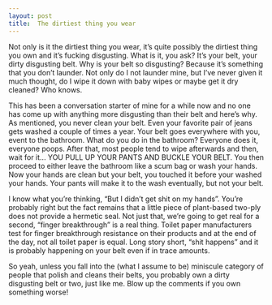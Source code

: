 ```yaml
---
layout: post
title:  The dirtiest thing you wear
---
```


Not only is it the dirtiest thing you wear, it’s quite possibly the dirtiest thing you own and it’s fucking disgusting. What is it, you ask? It’s your belt, your dirty disgusting belt. Why is your belt so disgusting? Because it’s something that you don’t launder. Not only do I not launder mine, but I’ve never given it much thought, do I wipe it down with baby wipes or maybe get it dry cleaned? Who knows.

This has been a conversation starter of mine for a while now and no one has come up with anything more disgusting than their belt and here’s why. As mentioned, you never clean your belt. Even your favorite pair of jeans gets washed a couple of times a year. Your belt goes everywhere with you, event to the bathroom. What do you do in the bathroom? Everyone does it, everyone poops. After that, most people tend to wipe afterwards and then, wait for it... YOU PULL UP YOUR PANTS AND BUCKLE YOUR BELT. You then proceed to either leave the bathroom like a scum bag or wash your hands. Now your hands are clean but your belt, you touched it before your washed your hands. Your pants will make it to the wash eventually, but not your belt.

I know what you’re thinking, “But I didn’t get shit on my hands”. You’re probably right but the fact remains that a little piece of plant-based two-ply does not provide a hermetic seal. Not just that, we’re going to get real for a second, “finger breakthrough” is a real thing. Toilet paper manufacturers test for finger breakthrough resistance on their products and at the end of the day, not all toilet paper is equal. Long story short, “shit happens” and it is probably happening on your belt even if in trace amounts.

So yeah, unless you fall into the (what I assume to be) miniscule category of people that polish and cleans their belts, you probably own a dirty disgusting belt or two, just like me. Blow up the comments if you own something worse!
